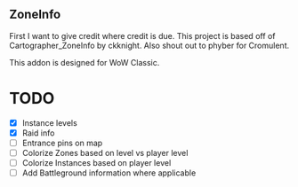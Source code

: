 ## ZoneInfo
First I want to give credit where credit is due. This project is based off of Cartographer_ZoneInfo by ckknight. Also shout out to phyber for Cromulent.

This addon is designed for WoW Classic.

# TODO
* [x] Instance levels
* [x] Raid info
* [ ] Entrance pins on map
* [ ] Colorize Zones based on level vs player level
* [ ] Colorize Instances based on player level
* [ ] Add Battleground information where applicable
